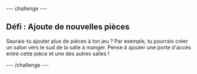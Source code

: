 --- challenge ---
## Défi : Ajoute de nouvelles pièces 

Saurais-tu ajouter plus de pièces à ton jeu ? Par exemple, tu pourrais créer un salon vers le sud de la salle à manger. Pense à ajouter une porte d'accès entre cette pièce et une des autres salles !




--- /challenge ---